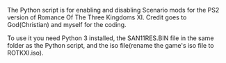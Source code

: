 The Python script is for enabling and disabling Scenario mods for the PS2 version of Romance Of The Three Kingdoms XI. Credit goes to God(Christian) and myself for the coding.

To use it you need Python 3 installed, the SAN11RES.BIN file in the same folder as the Python script, and the iso file(rename the game's iso file to ROTKXI.iso).
